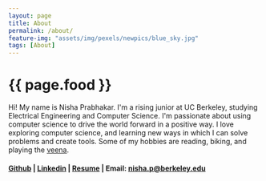 ```yaml
---
layout: page
title: About
permalink: /about/
feature-img: "assets/img/pexels/newpics/blue_sky.jpg"
tags: [About]
---
```


<h1>{{ page.food }}</h1>

Hi! My name is Nisha Prabhakar. I'm a rising junior at UC Berkeley, studying Electrical Engineering and Computer Science. I'm passionate about using computer science to drive the world forward in a positive way. I love exploring computer science, and learning new ways in which I can solve problems and create tools. Some of my hobbies are reading, biking, and playing the [veena](https://en.wikipedia.org/wiki/Veena#:~:text=The%20veena%20(IAST%3A%20v%C4%AB%E1%B9%87%C4%81),lutes%2C%20zithers%20and%20arched%20harps.).

#### [Github](https://github.com/nishap1225) | [Linkedin](www.linkedin.com/in/nisha-prabhakar) | [Resume](https://drive.google.com/file/d/133_dAzXBp_r8uqHXjJFMuEv9f7slPOHA/view?usp=sharing) | Email: nisha.p@berkeley.edu
